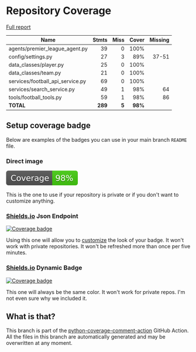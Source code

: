 # Repository Coverage

[Full report](https://htmlpreview.github.io/?https://github.com/Damcios-s/premier-nlp/blob/python-coverage-comment-action-data/htmlcov/index.html)

| Name                               |    Stmts |     Miss |   Cover |   Missing |
|----------------------------------- | -------: | -------: | ------: | --------: |
| agents/premier\_league\_agent.py   |       39 |        0 |    100% |           |
| config/settings.py                 |       27 |        3 |     89% |     37-51 |
| data\_classes/player.py            |       25 |        0 |    100% |           |
| data\_classes/team.py              |       21 |        0 |    100% |           |
| services/football\_api\_service.py |       69 |        0 |    100% |           |
| services/search\_service.py        |       49 |        1 |     98% |        64 |
| tools/football\_tools.py           |       59 |        1 |     98% |        86 |
|                          **TOTAL** |  **289** |    **5** | **98%** |           |


## Setup coverage badge

Below are examples of the badges you can use in your main branch `README` file.

### Direct image

[![Coverage badge](https://raw.githubusercontent.com/Damcios-s/premier-nlp/python-coverage-comment-action-data/badge.svg)](https://htmlpreview.github.io/?https://github.com/Damcios-s/premier-nlp/blob/python-coverage-comment-action-data/htmlcov/index.html)

This is the one to use if your repository is private or if you don't want to customize anything.

### [Shields.io](https://shields.io) Json Endpoint

[![Coverage badge](https://img.shields.io/endpoint?url=https://raw.githubusercontent.com/Damcios-s/premier-nlp/python-coverage-comment-action-data/endpoint.json)](https://htmlpreview.github.io/?https://github.com/Damcios-s/premier-nlp/blob/python-coverage-comment-action-data/htmlcov/index.html)

Using this one will allow you to [customize](https://shields.io/endpoint) the look of your badge.
It won't work with private repositories. It won't be refreshed more than once per five minutes.

### [Shields.io](https://shields.io) Dynamic Badge

[![Coverage badge](https://img.shields.io/badge/dynamic/json?color=brightgreen&label=coverage&query=%24.message&url=https%3A%2F%2Fraw.githubusercontent.com%2FDamcios-s%2Fpremier-nlp%2Fpython-coverage-comment-action-data%2Fendpoint.json)](https://htmlpreview.github.io/?https://github.com/Damcios-s/premier-nlp/blob/python-coverage-comment-action-data/htmlcov/index.html)

This one will always be the same color. It won't work for private repos. I'm not even sure why we included it.

## What is that?

This branch is part of the
[python-coverage-comment-action](https://github.com/marketplace/actions/python-coverage-comment)
GitHub Action. All the files in this branch are automatically generated and may be
overwritten at any moment.
